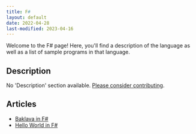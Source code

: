 ```yaml
---
title: F#
layout: default
date: 2022-04-28
last-modified: 2023-04-16
---
```


Welcome to the F# page! Here, you'll find a description of the language as well as a list of sample programs in that language.

## Description

No 'Description' section available. [Please consider contributing](https://github.com/TheRenegadeCoder/sample-programs-website).

## Articles

- [Baklava in F#](https://sampleprograms.io/projects/baklava/f-sharp)
- [Hello World in F#](https://sampleprograms.io/projects/hello-world/f-sharp)
